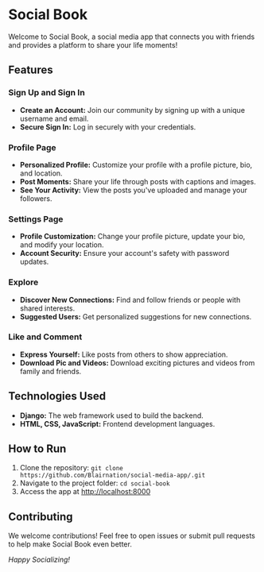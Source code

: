 # Social Book

Welcome to Social Book, a social media app that connects you with friends and provides a platform to share your life moments!

## Features

### Sign Up and Sign In
- **Create an Account:** Join our community by signing up with a unique username and email.
- **Secure Sign In:** Log in securely with your credentials.

### Profile Page
- **Personalized Profile:** Customize your profile with a profile picture, bio, and location.
- **Post Moments:** Share your life through posts with captions and images.
- **See Your Activity:** View the posts you've uploaded and manage your followers.

### Settings Page
- **Profile Customization:** Change your profile picture, update your bio, and modify your location.
- **Account Security:** Ensure your account's safety with password updates.

### Explore
- **Discover New Connections:** Find and follow friends or people with shared interests.
- **Suggested Users:** Get personalized suggestions for new connections.

### Like and Comment
- **Express Yourself:** Like posts from others to show appreciation.
- **Download Pic and Videos:** Download exciting pictures and videos from family and friends.

## Technologies Used

- **Django:** The web framework used to build the backend.
- **HTML, CSS, JavaScript:** Frontend development languages.

## How to Run

1. Clone the repository: `git clone https://github.com/Blairnation/social-media-app/.git`
2. Navigate to the project folder: `cd social-book`
3. Access the app at [http://localhost:8000](http://localhost:8000)

## Contributing

We welcome contributions! Feel free to open issues or submit pull requests to help make Social Book even better.


*Happy Socializing!*
